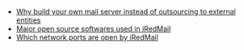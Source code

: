 * [Why build your own mail server instead of outsourcing to external entities](./why.build.your.own.mail.server.html)
* [Major open source softwares used in iRedMail](./used.components.html)
* [Which network ports are open by iRedMail](./network.ports.html)
